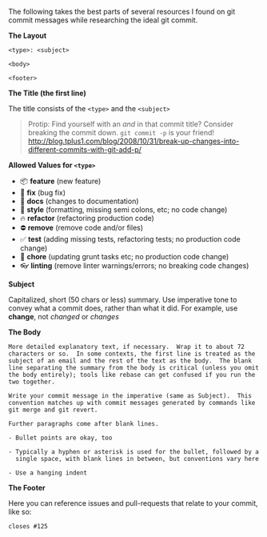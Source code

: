 The following takes the best parts of several resources I found on git commit
messages while researching the ideal git commit.

**The Layout**

```
<type>: <subject>

<body>

<footer>
```

**The Title (the first line)**

The title consists of the `<type>` and the `<subject>`

> Protip: Find yourself with an *and* in that commit title?  Consider breaking
> the commit down.  `git commit -p` is your friend!
> http://blog.tplus1.com/blog/2008/10/31/break-up-changes-into-different-commits-with-git-add-p/

**Allowed Values for `<type>`**

- :package: **feature** (new feature)
- :bug: **fix** (bug fix)
- :book: **docs** (changes to documentation)
- :art: **style** (formatting, missing semi colons, etc; no code change)
- :fire: **refactor** (refactoring production code)
- :no_entry: **remove** (remove code and/or files)
- :white_check_mark: **test** (adding missing tests, refactoring tests;
  no production code change)
- :wrench: **chore** (updating grunt tasks etc; no production code change)
- :eyeglasses: **linting** (remove linter warnings/errors; no breaking code changes)


**Subject**

Capitalized, short (50 chars or less) summary. Use imperative tone to convey
what a commit does, rather than what it did. For example, use **change**,
not *changed* or *changes*


**The Body**

```
More detailed explanatory text, if necessary.  Wrap it to about 72
characters or so.  In some contexts, the first line is treated as the
subject of an email and the rest of the text as the body.  The blank
line separating the summary from the body is critical (unless you omit
the body entirely); tools like rebase can get confused if you run the
two together.

Write your commit message in the imperative (same as Subject).  This
convention matches up with commit messages generated by commands like
git merge and git revert.

Further paragraphs come after blank lines.

- Bullet points are okay, too

- Typically a hyphen or asterisk is used for the bullet, followed by a
  single space, with blank lines in between, but conventions vary here

- Use a hanging indent
```

**The Footer**

Here you can reference issues and pull-requests that relate to your commit, like so:

```
closes #125
```
